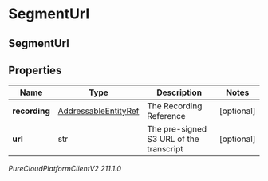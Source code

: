 # SegmentUrl

## SegmentUrl

## Properties

|Name | Type | Description | Notes|
|------------ | ------------- | ------------- | -------------|
| **recording** | [AddressableEntityRef](AddressableEntityRef) | The Recording Reference | [optional] |
| **url** | str | The pre-signed S3 URL of the transcript | [optional] |



_PureCloudPlatformClientV2 211.1.0_
